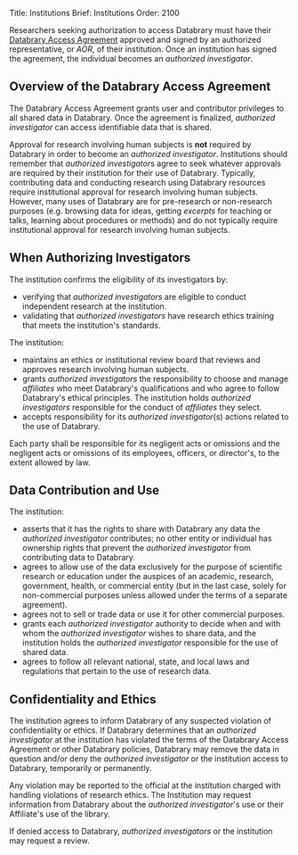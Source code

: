 Title: Institutions
Brief: Institutions
Order: 2100

Researchers seeking authorization to access Databrary must have their [Databrary Access Agreement](|filename|../policies/agreement.mdi) approved and signed by an authorized representative, or *AOR*, of their institution. Once an institution has signed the agreement, the individual becomes an *authorized investigator*.

## Overview of the Databrary Access Agreement 

The Databrary Access Agreement grants user and contributor privileges to all shared data in Databrary. Once the agreement is finalized, *authorized investigator* can access identifiable data that is shared. 

Approval for research involving human subjects is **not** required by Databrary in order to become an *authorized investigator*. 
Institutions should remember that *authorized investigator*s agree to seek whatever approvals are required by their institution for their use of Databrary. Typically, contributing data and conducting research using Databrary resources require institutional approval for research involving human subjects. 
However, many uses of Databrary are for pre-research or non-research purposes (e.g. browsing data for ideas, getting *excerpts*  for teaching or talks, learning about procedures or methods) and do not typically require institutional approval for research involving human subjects. 

## When Authorizing Investigators

The institution confirms the eligibility of its investigators by:

- verifying that *authorized investigators* are eligible to conduct independent research at the institution.
- validating that *authorized investigators* have research ethics training that meets the institution's standards.

The institution: 

- maintains an ethics or institutional review board that reviews and approves research involving human subjects.
- grants *authorized investigators* the responsibility to choose and manage *affiliates* who meet Databrary's qualifications and who agree to follow Databrary's ethical principles.
The institution holds *authorized investigators* responsible for the conduct of *affiliates* they select.
- accepts responsibility for its *authorized investigator*(s) actions related to the use of Databrary.

Each party shall be responsible for its negligent acts or omissions and the negligent acts or omissions of its employees, officers, or director's, to the extent allowed by law.

## Data Contribution and Use

The institution:

-  asserts that it has the rights to share with Databrary any data the *authorized investigator* contributes; no other entity or individual has ownership rights that prevent the *authorized investigator* from contributing data to Databrary.
- agrees to allow use of the data exclusively for the purpose of scientific research or education under the auspices of an academic, research, government, health, or commercial entity (but in the last case, solely for non-commercial purposes unless allowed under the terms of a separate agreement).
- agrees not to sell or trade data or use it for other commercial purposes.
- grants each *authorized investigator* authority to decide when and with whom the *authorized investigator* wishes to share data, and the institution holds the *authorized investigator* responsible for the use of shared data.
- agrees to follow all relevant national, state, and local laws and regulations that pertain to the use of research data.

## Confidentiality and Ethics

The institution agrees to inform Databrary of any suspected violation of confidentiality or ethics.
If Databrary determines that an *authorized investigator* at the institution has violated the terms of the Databrary Access Agreement or other Databrary policies, Databrary may remove the data in question and/or deny the *authorized investigator* or the institution access to Databrary, temporarily or permanently.

Any violation may be reported to the official at the institution charged with handling violations of research ethics. 
The Institution may request information from Databrary about the *authorized investigator*'s use or their Affiliate's use of the library.

If denied access to Databrary, *authorized investigators* or the institution may request a review.

<!-- # Disclaimer

nancy will send standard indemnification language to put here

Investigators understand that Databrary, New York University, The Pennsylvania State University, and the relevant funding agencies bear no responsibility for the use of Databrary or the information contained within it.
Investigators indemnify and render harmless Databrary, New York University, and The Pennsylvania State University against any actions at law or in equity or in similar courts of any jurisdictions arising from violations of any point in this user guide. -->

